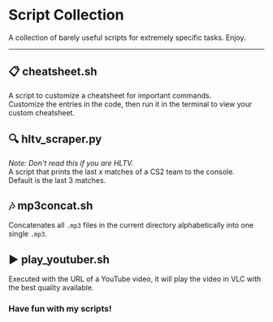 # Script Collection
A collection of barely useful scripts for extremely specific tasks. Enjoy.

---

## 📋 cheatsheet.sh
A script to customize a cheatsheet for important commands.  
Customize the entries in the code, then run it in the terminal to view your custom cheatsheet.



## 🔍 hltv_scraper.py
*Note: Don't read this if you are HLTV.*  
A script that prints the last *x* matches of a CS2 team to the console.  
Default is the last 3 matches.



## 🎶 mp3concat.sh
Concatenates all `.mp3` files in the current directory alphabetically into one single `.mp3`.



## ▶️ play_youtuber.sh
Executed with the URL of a YouTube video, it will play the video in VLC with the best quality available.


### Have fun with my scripts!
